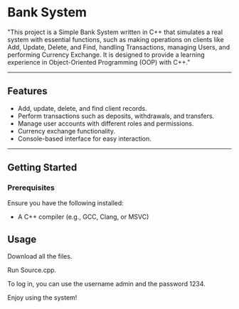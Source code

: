 # Bank System

"This project is a Simple Bank System written in C++ that simulates a real system with essential functions, such as making operations on clients like Add, Update, Delete, and Find, handling Transactions, managing Users, and performing Currency Exchange. It is designed to provide a learning experience in Object-Oriented Programming (OOP) with C++."

---

## Features
- Add, update, delete, and find client records.
- Perform transactions such as deposits, withdrawals, and transfers.
- Manage user accounts with different roles and permissions.
- Currency exchange functionality.
- Console-based interface for easy interaction.

---

## Getting Started
 
### Prerequisites

Ensure you have the following installed:
- A C++ compiler (e.g., GCC, Clang, or MSVC)

## Usage

Download all the files.

Run Source.cpp.

To log in, you can use the username admin and the password 1234.

Enjoy using the system!


